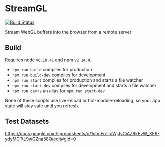 # StreamGL

[![Build Status](http://deploy.graphistry.com/buildStatus/icon?job=StreamGL)](http://deploy.graphistry.com/job/StreamGL/)

Stream WebGL buffers into the browser from a remote server


## Build

Requires node `v0.10.41` and npm `v2.14.0`.

- `npm run build` compiles for production
- `npm run build-dev` compiles for development
- `npm run start` compiles for production and starts a file watcher
- `npm run start-dev` compiles for development and starts a file watcher
- `npm run dev` is an alias for `npm run start-dev`

None of these scripts use live-reload or hot-module-reloading, so your app state will stay safe until you refresh.


## Test Datasets

https://docs.google.com/spreadsheets/d/1ctmEoT-aWjJyCiAZ9kEvW_XE9-ydyMCTtL9wGZna58Q/edit#gid=0

